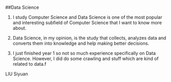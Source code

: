 ##Data Science

1. I study Computer Science and Data Science is one of the most popular and interesting subfield of Computer Science that I want to know more about.

2. Data Science, in my opinion, is the study that collects, analyzes data and converts them into knowledge and help making better decisions.

3. I just finished year 1 so not so much experience specifically on Data Science. However, I did do some crawling and stuff which are kind of related to data.f

LIU Siyuan
